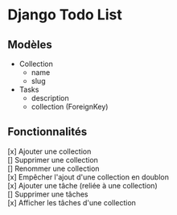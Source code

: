 # Django Todo List

## Modèles 

- Collection 
  - name
  - slug
- Tasks
  - description
  - collection (ForeignKey)

## Fonctionnalités  

[x] Ajouter une collection  
[] Supprimer une collection  
[] Renommer une collection  
[x] Empêcher l'ajout d'une collection en doublon   
[x] Ajouter une tâche (reliée à une collection)  
[] Supprimer une tâches  
[x] Afficher les tâches d'une collection

